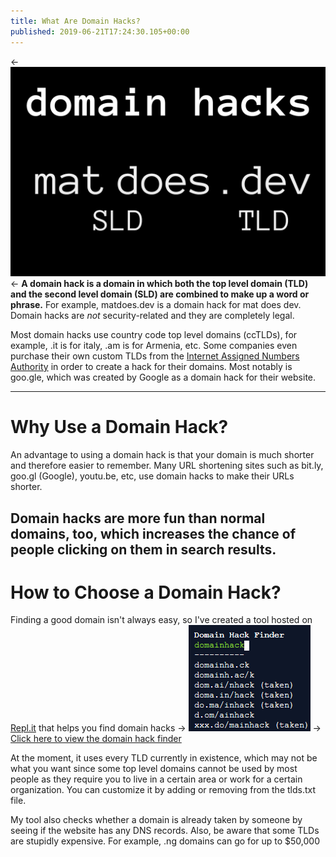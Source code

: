 ```yaml
---
title: What Are Domain Hacks?
published: 2019-06-21T17:24:30.105+00:00
---
```


<- ![Domain Hack Example](domain-hack-example.png) <-
**A domain hack is a domain in which both the top level domain (TLD) and the second level domain (SLD) are combined to make up a word or phrase.**
For example, matdoes.dev is a domain hack for mat does dev.
Domain hacks are _not_ security-related and they are completely legal.

Most domain hacks use country code top level domains (ccTLDs), for example, .it is for italy, .am is for Armenia, etc.
Some companies even purchase their own custom TLDs from the [Internet Assigned Numbers Authority](https://www.iana.org/) in order to create a hack for their domains. Most notably is goo.gle, which was created by Google as a domain hack for their website.

---

# Why Use a Domain Hack?

An advantage to using a domain hack is that your domain is much shorter and therefore easier to remember. Many URL shortening sites such as bit.ly, goo.gl (Google), youtu.be, etc, use domain hacks to make their URLs shorter.

## Domain hacks are more fun than normal domains, too, which increases the chance of people clicking on them in search results.

# How to Choose a Domain Hack?

Finding a good domain isn't always easy, so I've created a tool hosted on [Repl.it](https://repl.it) that helps you find domain hacks
-> [![Domain Hack Generator](domain-hack-generator.png)](https://repl.it/talk/share/Domain-Hack-Finder/15778) ->
[Click here to view the domain hack finder](https://repl.it/talk/share/Domain-Hack-Finder/15778)

At the moment, it uses every TLD currently in existence, which may not be what you want since some top level domains cannot be used by most people as they require you to live in a certain area or work for a certain organization. You can customize it by adding or removing from the tlds.txt file.

My tool also checks whether a domain is already taken by someone by seeing if the website has any DNS records. Also, be aware that some TLDs are stupidly expensive. For example, .ng domains can go for up to $50,000
